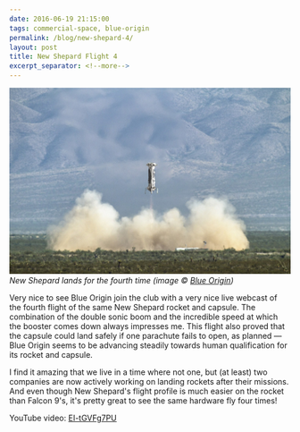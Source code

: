 ```yaml
---
date: 2016-06-19 21:15:00
tags: commercial-space, blue-origin
permalink: /blog/new-shepard-4/
layout: post
title: New Shepard Flight 4
excerpt_separator: <!--more-->
---
```


![New Shepard Flight 4 Landing][i-ns4]  
_New Shepard lands for the fourth time (image © [Blue Origin][bo])_

Very nice to see Blue Origin join the club with a very nice live webcast of the fourth flight of the same New Shepard rocket and capsule. The combination of the double sonic boom and the incredible speed at which the booster comes down always impresses me. This flight also proved that the capsule could land safely if one parachute fails to open, as planned — Blue Origin seems to be advancing steadily towards human qualification for its rocket and capsule.

I find it amazing that we live in a time where not one, but (at least) two companies are now actively working on landing rockets after their missions. And even though New Shepard's flight profile is much easier on the rocket than Falcon&nbsp;9's, it's pretty great to see the same hardware fly four times!

YouTube video: [EI-tGVFg7PU](http://youtube.com/watch?v=EI-tGVFg7PU)

[bo]: https://www.blueorigin.com
[i-ns4]: /static/media/2016/06/ns4.jpg